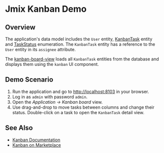# Jmix Kanban Demo

## Overview

The application's data model includes the `User` entity, [KanbanTask](src/main/java/com/company/kanban/entity/KanbanTask.java) entity and [TaskStatus](demo/kanban/src/main/java/com/company/kanban/entity/TaskStatus.java) enumeration. The `KanbanTask` entity has a reference to the `User` entity in its `assignee` attribute.

The [kanban-board-view](src/main/resources/com/company/kanban/view/kanbanboard/kanban-board-view.xml) loads all `KanbanTask` entities from the database and displays them using the `kanban` UI component.

## Demo Scenario

1. Run the application and go to <http://localhost:8103> in your browser.
2. Log in as `admin` with password `admin`.
3. Open the *Application → Kanban board* view. 
4. Use drag-and-drop to move tasks between columns and change their status. Double-click on a task to open the `KanbanTask` detail view.


## See Also

- [Kanban Documentation](https://docs.jmix.io/jmix/kanban/index.html)
- [Kanban on Marketplace](https://www.jmix.io/marketplace/kanban/)
